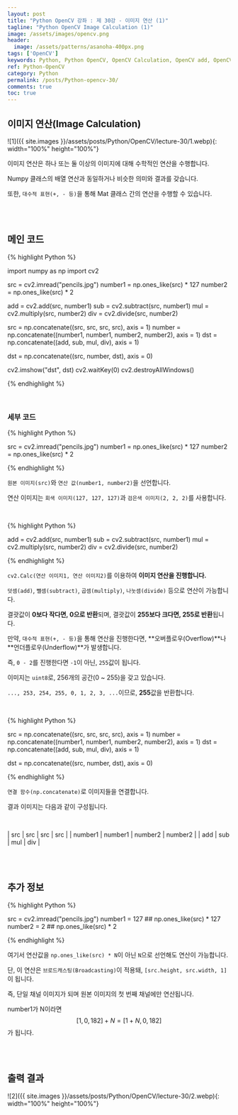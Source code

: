 ```yaml
---
layout: post
title: "Python OpenCV 강좌 : 제 30강 - 이미지 연산 (1)"
tagline: "Python OpenCV Image Calculation (1)"
image: /assets/images/opencv.png
header:
  image: /assets/patterns/asanoha-400px.png
tags: ['OpenCV']
keywords: Python, Python OpenCV, OpenCV Calculation, OpenCV add, OpenCV subtract, OpenCV multiply, OpenCV divide
ref: Python-OpenCV
category: Python
permalink: /posts/Python-opencv-30/
comments: true
toc: true
---
```


## 이미지 연산(Image Calculation)

![1]({{ site.images }}/assets/posts/Python/OpenCV/lecture-30/1.webp){: width="100%" height="100%"}

이미지 연산은 하나 또는 둘 이상의 이미지에 대해 수학적인 연산을 수행합니다.

Numpy 클래스의 배열 연산과 동일하거나 비슷한 의미와 결과를 갖습니다.

또한, `대수적 표현(+, - 등)`을 통해 Mat 클래스 간의 연산을 수행할 수 있습니다.

<br>
<br>

## 메인 코드

{% highlight Python %}

import numpy as np
import cv2

src = cv2.imread("pencils.jpg")
number1 = np.ones_like(src) * 127
number2 = np.ones_like(src) * 2

add = cv2.add(src, number1)
sub = cv2.subtract(src, number1)
mul = cv2.multiply(src, number2)
div = cv2.divide(src, number2)

src = np.concatenate((src, src, src, src), axis = 1)
number = np.concatenate((number1, number1, number2, number2), axis = 1)
dst = np.concatenate((add, sub, mul, div), axis = 1)

dst = np.concatenate((src, number, dst), axis = 0)

cv2.imshow("dst", dst)
cv2.waitKey(0)
cv2.destroyAllWindows()

{% endhighlight %}

<br>

### 세부 코드

{% highlight Python %}

src = cv2.imread("pencils.jpg")
number1 = np.ones_like(src) * 127
number2 = np.ones_like(src) * 2

{% endhighlight %}

`원본 이미지(src)`와 `연산 값(number1, number2)`을 선언합니다.

연산 이미지는 `회색 이미지(127, 127, 127)`과 `검은색 이미지(2, 2, 2)`를 사용합니다.

<br>

{% highlight Python %}

add = cv2.add(src, number1)
sub = cv2.subtract(src, number1)
mul = cv2.multiply(src, number2)
div = cv2.divide(src, number2)

{% endhighlight %}

`cv2.Calc(연산 이미지1, 연산 이미지2)`를 이용하여 **이미지 연산을 진행합니다.**

`덧셈(add)`, `뺄셈(subtract)`, `곱셈(multiply)`, `나눗셈(divide)` 등으로 연산이 가능합니다.

결괏값이 **0보다 작다면, 0으로 반환**되며, 결괏값이 **255보다 크다면, 255로 반환**됩니다.

만약, `대수적 표현(+, - 등)`을 통해 연산을 진행한다면, **오버플로우(Overflow)**나 **언더플로우(Underflow)**가 발생합니다.

즉, `0 - 2`를 진행한다면 `-1`이 아닌, `255`값이 됩니다.

이미지는 `uint8`로, 256개의 공간(0 ~ 255)을 갖고 있습니다.

`..., 253, 254, 255, 0, 1, 2, 3, ...`이므로, **255**값을 반환합니다.

<br>

{% highlight Python %}

src = np.concatenate((src, src, src, src), axis = 1)
number = np.concatenate((number1, number1, number2, number2), axis = 1)
dst = np.concatenate((add, sub, mul, div), axis = 1)

dst = np.concatenate((src, number, dst), axis = 0)

{% endhighlight %}

`연결 함수(np.concatenate)`로 이미지들을 연결합니다.

결과 이미지는 다음과 같이 구성됩니다.

<br>

| src | src | src | src |
| number1 | number1 | number2 | number2 |
| add | sub | mul | div |

<br>
<br>

## 추가 정보

{% highlight Python %}

src = cv2.imread("pencils.jpg")
number1 = 127 ## np.ones_like(src) * 127
number2 = 2   ## np.ones_like(src) * 2

{% endhighlight %}

여기서 연산값을 `np.ones_like(src) * N`이 아닌 `N`으로 선언해도 연산이 가능합니다.

단, 이 연산은 `브로드캐스팅(Broadcasting)`이 적용돼, `[src.height, src.width, 1]`이 됩니다.

즉, 단일 채널 이미지가 되며 원본 이미지의 첫 번째 채널에만 연산됩니다.

number1가 N이라면 $$ [1, 0, 182] + N = [1 + N, 0, 182] $$ 가 됩니다.

<br>
<br>

## 출력 결과

![2]({{ site.images }}/assets/posts/Python/OpenCV/lecture-30/2.webp){: width="100%" height="100%"}
